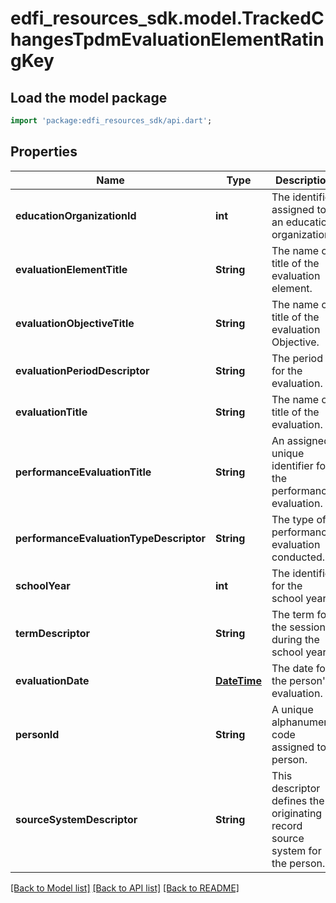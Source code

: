 # edfi_resources_sdk.model.TrackedChangesTpdmEvaluationElementRatingKey

## Load the model package
```dart
import 'package:edfi_resources_sdk/api.dart';
```

## Properties
Name | Type | Description | Notes
------------ | ------------- | ------------- | -------------
**educationOrganizationId** | **int** | The identifier assigned to an education organization. | [optional] 
**evaluationElementTitle** | **String** | The name or title of the evaluation element. | [optional] 
**evaluationObjectiveTitle** | **String** | The name or title of the evaluation Objective. | [optional] 
**evaluationPeriodDescriptor** | **String** | The period for the evaluation. | [optional] 
**evaluationTitle** | **String** | The name or title of the evaluation. | [optional] 
**performanceEvaluationTitle** | **String** | An assigned unique identifier for the performance evaluation. | [optional] 
**performanceEvaluationTypeDescriptor** | **String** | The type of performance evaluation conducted. | [optional] 
**schoolYear** | **int** | The identifier for the school year. | [optional] 
**termDescriptor** | **String** | The term for the session during the school year. | [optional] 
**evaluationDate** | [**DateTime**](DateTime.md) | The date for the person's evaluation. | [optional] 
**personId** | **String** | A unique alphanumeric code assigned to a person. | [optional] 
**sourceSystemDescriptor** | **String** | This descriptor defines the originating record source system for the person. | [optional] 

[[Back to Model list]](../README.md#documentation-for-models) [[Back to API list]](../README.md#documentation-for-api-endpoints) [[Back to README]](../README.md)


